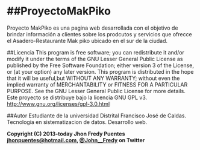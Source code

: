 ##ProyectoMakPiko
===============

Proyecto MakPiko es una pagina web desarrollada con el objetivo de brindar información a clientes 
sobre los prodcutos y servicios que ofrecce el Asadero-Restaurante Mak piko ubicado en el sur de la ciudad.


##Licencia
This program is free software; you can redistribute it and/or modify it under the terms of the GNU Lesser General Public License as published by the Free Software Foundation; either version 3 of the License, or (at your option) any later version. This program is distributed in the hope that it will be useful,but WITHOUT ANY WARRANTY; without even the implied warranty of MERCHANTABILITY or FITNESS FOR A PARTICULAR PURPOSE.  See the GNU Lesser General Public License for more details.
Este proyecto se distribuye bajo la licencia GNU GPL v3. http://www.gnu.org/licenses/gpl-3.0.html

##Autor
Estudiante de la universidad Distrital Francisco José de Caldas.
Tecnologia en sistematizacion de datos.
Desarrollo web.

**Copyright (C) 2013-today Jhon Fredy Puentes jhonpuentes@hotmail.com, [@John__Fredy](https://twitter.com/John__Fredy) on Twitter**


